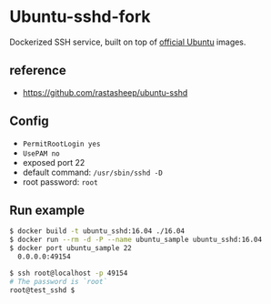 # Ubuntu-sshd-fork

Dockerized SSH service, built on top of [official Ubuntu](https://registry.hub.docker.com/_/ubuntu/) images.

## reference
 - https://github.com/rastasheep/ubuntu-sshd

## Config

  - `PermitRootLogin yes`
  - `UsePAM no`
  - exposed port 22
  - default command: `/usr/sbin/sshd -D`
  - root password: `root`

## Run example

```bash
$ docker build -t ubuntu_sshd:16.04 ./16.04
$ docker run --rm -d -P --name ubuntu_sample ubuntu_sshd:16.04
$ docker port ubuntu_sample 22
  0.0.0.0:49154

$ ssh root@localhost -p 49154
# The password is `root`
root@test_sshd $
```
